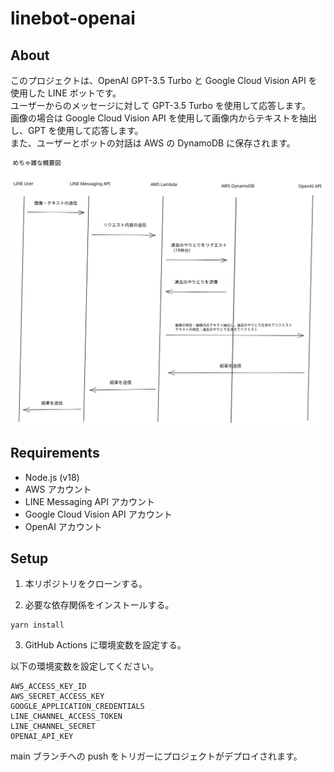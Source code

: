 # linebot-openai

## About

このプロジェクトは、OpenAI GPT-3.5 Turbo と Google Cloud Vision API を使用した LINE ボットです。  
ユーザーからのメッセージに対して GPT-3.5 Turbo を使用して応答します。  
画像の場合は Google Cloud Vision API を使用して画像内からテキストを抽出し、GPT を使用して応答します。  
また、ユーザーとボットの対話は AWS の DynamoDB に保存されます。

![概略図](https://raw.githubusercontent.com/tamo-tmry/linebot-openai/8cc883afe3e12bdfb8aa3fb1796e1558419ebea0/docs/overview.excalidraw.svg)

## Requirements

- Node.js (v18)
- AWS アカウント
- LINE Messaging API アカウント
- Google Cloud Vision API アカウント
- OpenAI アカウント

## Setup

1. 本リポジトリをクローンする。

2. 必要な依存関係をインストールする。

```
yarn install
```

3. GitHub Actions に環境変数を設定する。

以下の環境変数を設定してください。

```
AWS_ACCESS_KEY_ID
AWS_SECRET_ACCESS_KEY
GOOGLE_APPLICATION_CREDENTIALS
LINE_CHANNEL_ACCESS_TOKEN
LINE_CHANNEL_SECRET
OPENAI_API_KEY
```

main ブランチへの push をトリガーにプロジェクトがデプロイされます。
